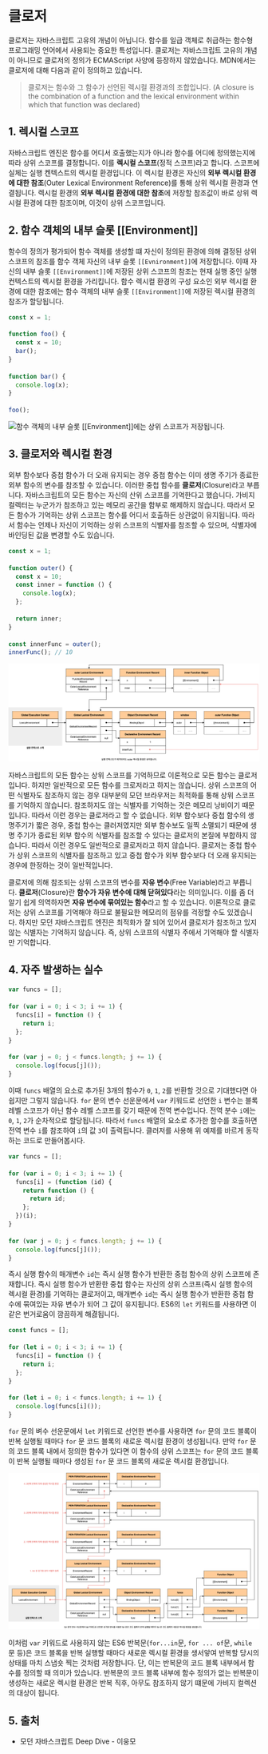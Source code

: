 # 클로저

클로저는 자바스크립트 고유의 개념이 아닙니다. 함수를 일급 객체로 취급하는 함수형 프로그래밍 언어에서 사용되는 중요한 특성입니다. 클로저는 자바스크립트 고유의 개념이 아니므로 클로저의 정의가 ECMAScript 사양에 등장하지 않았습니다. MDN에서는 클로저에 대해 다음과 같이 정의하고 있습니다.

> 클로저는 함수와 그 함수가 선언된 렉시컬 환경과의 조합입니다. (A closure is the combination of a function and the lexical environment within which that function was declared)

## 1. 렉시컬 스코프

자바스크립트 엔진은 함수를 어디서 호출했는지가 아니라 함수를 어디에 정의했는지에 따라 상위 스코프를 결정합니다. 이를 **렉시컬 스코프**(정적 스코프)라고 합니다. 스코프에 실체는 실행 켄텍스트의 렉시컬 환경입니다. 이 렉시컬 환경은 자신의 **외부 렉시컬 환경에 대한 참조**(Outer Lexical Environment Reference)를 통해 상위 렉시컬 환경과 연결됩니다. 렉시컬 환경의 **외부 렉시컬 환경에 대한 참조**에 저장할 참조값이 바로 상위 렉시컬 환경에 대한 참조이며, 이것이 상위 스코프입니다.

## 2. 함수 객체의 내부 슬롯 \[[Environment]]

함수의 정의가 평가되어 함수 객체를 생성할 떄 자신이 정의된 환경에 의해 결정된 상위 스코프의 참조를 함수 객체 자신의 내부 슬롯 `[[Evnironment]]`에 저장합니다. 이때 자신의 내부 슬롯 `[[Environment]]`에 저장된 상위 스코프의 참조는 현재 실행 중인 실행 컨텍스트의 렉시컬 환경을 가리킵니다. 함수 렉시컬 환경의 구성 요소인 외부 렉시컬 환경에 대한 참조에는 함수 객체의 내부 슬롯 `[[Environment]]`에 저장된 렉시컬 환경의 참조가 할당됩니다.

```javascript
const x = 1;

function foo() {
  const x = 10;
  bar();
}

function bar() {
  console.log(x);
}

foo();
```

![함수 객체의 내부 슬롯 [[Environment]]에는 상위 스코프가 저장됩니다.](../_images/javascript-closure01.png)

## 3. 클로저와 렉시컬 환경

외부 함수보다 중첩 함수가 더 오래 유지되는 경우 중첩 함수는 이미 생명 주기가 종료한 외부 함수의 변수를 참조할 수 있습니다. 이러한 중첩 함수를 **클로저**(Closure)라고 부릅니다. 자바스크립트의 모든 함수는 자신의 산위 스코프를 기억한다고 했습니다. 가비지 컬렉터는 누군가가 참조하고 있는 메모리 공간을 함부로 해제하지 않습니다. 따라서 모든 함수가 기억하는 상위 스코프는 함수를 어디서 호출하든 상관없이 유지됩니다. 따라서 함수는 언제나 자신이 기억하는 상위 스코프의 식별자를 참조할 수 있으며, 식별자에 바인딩된 값을 변경할 수도 있습니다.

```javascript
const x = 1;

function outer() {
  const x = 10;
  const inner = function () {
    console.log(x);
  };

  return inner;
}

const innerFunc = outer();
innerFunc(); // 10
```

![실행 컨텍스트가 제거되어도 outer 렉시컬 환경은 유지됩니다.](../_images/javascript-closure02.png)

자바스크립트의 모든 함수는 상위 스코프를 기억하므로 이론적으로 모든 함수는 클로저입니다. 하지만 일반적으로 모든 함수를 크로저라고 하지는 않습니다. 상위 스코프의 어떤 식별자도 참조하지 않는 경우 대부분의 모던 브라우저는 최적화를 통해 상위 스코프를 기억하지 않습니다. 참조하지도 않는 식별자를 기억하는 것은 메모리 낭비이기 때문입니다. 따라서 이런 경우는 클로저라고 할 수 없습니다. 외부 함수보다 중첩 함수의 생명주기가 짧은 경우, 중첩 함수는 클러저였지만 외부 함수보도 일찍 소멸되기 때문에 생명 주기가 종료된 외부 함수의 식별자를 참조할 수 있다는 클로저의 본질에 부합하지 않습니다. 따라서 이런 경우도 일반적으로 클로저라고 하지 않습니다. 클로저는 중첩 함수가 상위 스코프의 식별자를 참조하고 있고 중첩 함수가 외부 함수보다 더 오래 유지되는 경우에 한정하는 것이 일반적입니다.

클로저에 의해 참조되는 상위 스코프의 변수를 **자유 변수**(Free Variable)라고 부릅니다. **클로저**(Closure)란 **함수가 자유 변수에 대해 닫혀있다**라는 의미입니다. 이를 좀 더 알기 쉽게 의역하자면 **자유 변수에 묶여있는 함수**라고 할 수 있습니다. 이론적으로 클로저는 상위 스코프를 기억해야 하므로 불필요한 메모리의 점유를 걱정할 수도 있겠습니다. 하지만 모던 자바스크립트 엔진은 최적화가 잘 되어 있어서 클로저가 참조하고 있지 않는 식별자는 기억하지 않습니다. 즉, 상위 스코프의 식별자 주에서 기억해야 할 식별자만 기억합니다.

## 4. 자주 발생하는 실수

```javascript
var funcs = [];

for (var i = 0; i < 3; i += 1) {
  funcs[i] = function () {
    return i;
  };
}

for (var j = 0; j < funcs.length; j += 1) {
  console.log(focus[j]());
}
```

이때 `funcs` 배열의 요소로 추가된 3개의 함수가 `0`, `1`, `2`를 반환할 것으로 기대했다면 아쉽지만 그렇지 않습니다. `for` 문의 변수 선운문에서 `var` 키워드로 선언한 `i` 변수는 블록 레벨 스코프가 아닌 함수 레벨 스코프를 갖기 때문에 전역 변수입니다. 전역 분수 `i`에는 `0`, `1`, `2`가 순차적으로 할당됩니다. 따라서 `funcs` 배열의 요소로 추가한 함수를 호출하면 전역 변수 `i`를 참조하여 `i`의 값 `3`이 출력됩니다. 클러저를 사용해 위 예제를 바르게 동작하는 코드로 만들어봅시다.

```javascript
var funcs = [];

for (var i = 0; i < 3; i += 1) {
  funcs[i] = (function (id) {
    return function () {
      return id;
    };
  })(i);
}

for (var j = 0; j < funcs.length; j += 1) {
  console.log(funcs[j]());
}
```

즉시 실행 함수의 매개변수 `id`는 즉시 실행 함수가 반환한 중첩 함수의 상위 스코프에 존재합니다. 즉시 실행 함수가 반환한 중첩 함수는 자신의 상위 스코프(즉시 실행 함수의 렉시컬 환경)를 기억하는 클로저이고, 매개변수 `id`는 즉시 실행 함수가 반환한 중첩 함수에 묶여있는 자유 변수가 되어 그 값이 유지됩니다. ES6의 `let` 키워드를 사용하면 이 같은 번거로움이 깜끔하게 해겷됩니다.

```javascript
const funcs = [];

for (let i = 0; i < 3; i += 1) {
  funcs[i] = function () {
    return i;
  };
}

for (let i = 0; i < funcs.length; i += 1) {
  console.log(funcs[i]());
}
```

`for` 문의 벼수 선운문에서 `let` 키워드로 선언한 변수를 사용하면 `for` 문의 코드 블록이 반복 실행될 때마다 `for` 문 코드 블록의 새로운 렉시컬 환경이 생성됩니다. 만약 `for` 문의 코드 블록 내에서 정의한 함수가 있다면 이 함수의 상위 스코프는 `for` 문의 코드 블록이 반복 실행될 때마다 생성된 `for` 문 코드 블록의 새로운 렉시컬 환경입니다.

![for 문의 변수 선언문에서 let 키워드로 선언한 초기화 변수를 사용한 for 문은 코드 블록이 반복 실행될 때마다 for 문 코드 블록의 새로운 렉시컬 환경을 생성합니다.](../_images/javascript-closure03.png)

이처럼 `var` 키워드로 사용하지 않는 ES6 반복문(`for...in`문, `for ... of`문, `while` 문 등)은 코드 블록을 반복 실행할 때마다 새로운 렉시컬 환경을 생서앟여 반복할 당시의 상태를 마치 스냅숏 찍는 것처럼 저장합니다. 단, 이는 반복문의 코드 블록 내부에서 함수를 정의할 때 의미가 있습니다. 반복문의 코드 블록 내부에 함수 정의가 없는 반복문이 생성하는 새로운 렉시컬 환경은 반복 직후, 아무도 참조하지 않기 떄문에 가비지 컬렉션의 대상이 됩니다.

## 5. 출처

- 모던 자바스크립트 Deep Dive - 이웅모

